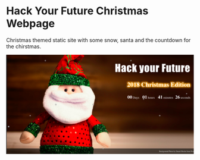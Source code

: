 # Hack Your Future Christmas Webpage
Christmas themed static site with some snow, santa and the countdown for the chirstmas. 

![Screenshot](screenshot.png)
